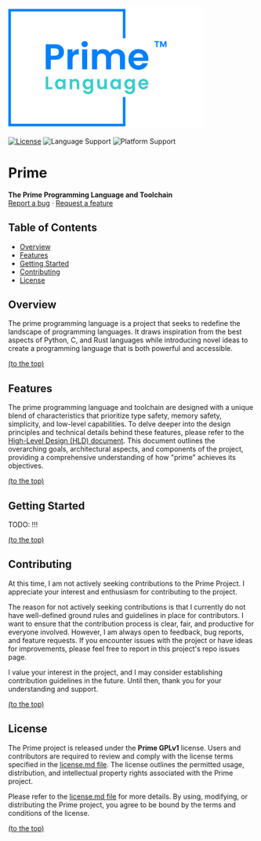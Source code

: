 
<a href="https://gitlab.com/joba14/prime">
	<img src="./logo.svg" alt="Logo" width="400">
</a>

[![License](https://img.shields.io/badge/license-Prime_GPLv1-brightgreen.svg?style=for-the-badge)](./license.md)
![Language Support](https://img.shields.io/badge/languages-C-brightgreen.svg?style=for-the-badge)
![Platform Support](https://img.shields.io/badge/platforms-Linux-brightgreen.svg?style=for-the-badge)

# Prime
**The Prime Programming Language and Toolchain**<br>[Report a bug](https://github.com/joba14/prime/issues/new) · [Request a feature](https://github.com/joba14/prime/issues/new)

## Table of Contents
 - [Overview](#overview)
 - [Features](#features)
 - [Getting Started](#getting-started)
 - [Contributing](#contributing)
 - [License](#license)

## Overview
The prime programming language is a project that seeks to redefine the landscape of programming languages. It draws inspiration from the best aspects of Python, C, and Rust languages while introducing novel ideas to create a programming language that is both powerful and accessible.

[(to the top)](#prime)

## Features
The prime programming language and toolchain are designed with a unique blend of characteristics that prioritize type safety, memory safety, simplicity, and low-level capabilities. To delve deeper into the design principles and technical details behind these features, please refer to the [High-Level Design (HLD) document](./hld.md). This document outlines the overarching goals, architectural aspects, and components of the project, providing a comprehensive understanding of how "prime" achieves its objectives.

[(to the top)](#prime)

## Getting Started
TODO: !!!

[(to the top)](#prime)

## Contributing
At this time, I am not actively seeking contributions to the Prime Project. I appreciate your interest and enthusiasm for contributing to the project.

The reason for not actively seeking contributions is that I currently do not have well-defined ground rules and guidelines in place for contributors. I want to ensure that the contribution process is clear, fair, and productive for everyone involved.
However, I am always open to feedback, bug reports, and feature requests. If you encounter issues with the project or have ideas for improvements, please feel free to report in this project's repo issues page.

I value your interest in the project, and I may consider establishing contribution guidelines in the future. Until then, thank you for your understanding and support.

[(to the top)](#prime)

## License
The Prime project is released under the **Prime GPLv1** license. Users and contributors are required to review and comply with the license terms specified in the [license.md file](./license.md). The license outlines the permitted usage, distribution, and intellectual property rights associated with the Prime project.

Please refer to the [license.md file](./license.md) for more details. By using, modifying, or distributing the Prime project, you agree to be bound by the terms and conditions of the license.

[(to the top)](#prime)
